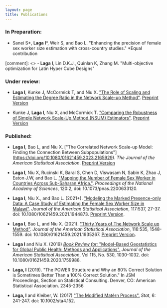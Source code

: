 ```yaml
---
layout: page
title: Publications
---
```



### In Preparation:
- Sanei S\*, **Laga I**\*, Weir S, and Bao L. "Enhancing the precision of female sex worker size estimation with cross-country studies."
    \*Equal contribution
    
[comment]: <> - **Laga I**, Lin D.K.J., Quinlan K, Zhang M. "Multi-objective optimization for Latin Hyper Cube Designs"

### Under review:
- **Laga I**,  Kunke J, McCormick T, and Niu X. ["The Role of Scaling and Estimating the Degree Ratio in the Network Scale-up Method"](https://doi.org/10.48550/arXiv.2305.04381). [Preprint Version](Degree_ratio_preprint.pdf)

- Kunke J, **Laga I**,  Niu X, and McCormick T. ["Comparing the Robustness of Simple Network Scale-Up Method (NSUM) Estimators"](https://doi.org/10.48550/arXiv.2303.07490). [Preprint Version](PIMLE_preprint.pdf)



### Published:
- **Laga I**, Bao L, and Niu X. ["The Correlated Network Scale-up Model: Finding the Connection Between Subpopulations"] (https://doi.org/10.1080/01621459.2023.2165929). *The Journal of the American Statistical Association*. [Preprint Version](Correlated_NSUM_preprint.pdf)

- **Laga I**, Niu X, Rucinski K, Baral S, Chen D, Viswasam N, Sabin K, Zhao J, Eaton J.W, and Bao L. ["Mapping the Number of Female Sex Worker in Countries Across Sub-Saharan Africa."](https://doi.org/10.1073/pnas.2200633120). *Proceedings of the National Academy of Sciences*, 120:2, doi: 10.1073/pnas.2200633120.

- **Laga I**, Niu X., and Bao L. (2021+). ["Modeling the Marked Presence-only Data: A Case Study of Estimating the Female Sex Worker Size in Malawi"](https://doi.org/10.1080/01621459.2021.1944873). *Journal of the American Statistical Association*, 117:537, 27-37. doi: 10.1080/10621459.2021.1944873. [Preprint Version](Malawi_paper_website.pdf).

- **Laga I**, Bao L, and Niu X. (2021). ["Thirty Years of The Network Scale up Method"](https://doi.org/10.1080/01621459.2021.1935267). *Journal of the American Statistical Association*, 116:535, 1548-1559. doi: 10.1080/01621459.2021.1935267. [Preprint Version](NSUM_Review_website.pdf).

- **Laga I** and Niu X. (2019) [*Book Review for:* "Model-Based Geostatistics for Global Public Health: Methods and Applications".](https://doi.org/10.1080/01621459.2020.1759988) *Journal of the American Statistical Association*, Vol 115, No. 530, 1030-1032. doi: 10.1080/01621459.2020.1759988.

- **Laga, I** (2019). "The POWER Structure and Why an 80% Correct Solution is Sometimes Better Than a 100% Correct Solution." In JSM Proceedings, Section on Statistical Consulting. Denver, CO: American Statistical Association. 2345-2356

- **Laga, I** and Kleiber, W. (2017) ["The Modified Matérn Process".](https://doi.org/10.1002/sta4.152) *Stat*, 6: 241-247. doi: 10.1002/sta4.152.
